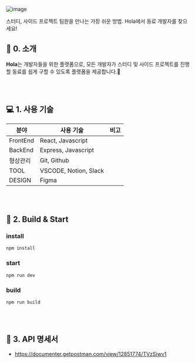 ![image](https://user-images.githubusercontent.com/44644821/111232584-b64c3f80-862e-11eb-905e-e2942981718f.png)

스터디, 사이드 프로젝트 팀원을 만나는 가장 쉬운 방법. Hola에서 동료 개발자를 찾으세요!
<br>

## 🔖 0. 소개

**Hola**는 개발자들을 위한 플랫폼으로, 모든 개발자가 스터디 및 사이드 프로젝트를 진행할 동료를 쉽게 구할 수 있도록 플랫폼을 제공합니다.🎉

<br>
<br>

## 💻 1. 사용 기술

| 분야     | 사용 기술             | 비고 |
| -------- | --------------------- | ---- |
| FrontEnd | React, Javascript     |
| BackEnd  | Express, Javascript   |
| 형상관리 | Git, Github           |
| TOOL     | VSCODE, Notion, Slack |
| DESIGN   | Figma                 |

<br>
<br>

## 🔖 2. Build & Start

### install

```
npm install
```

### start

```
npm run dev
```

### build

```
npm run build
```

<br>
<br>

## 🔖 3. API 명세서

- https://documenter.getpostman.com/view/12851774/TVzSiwv1
